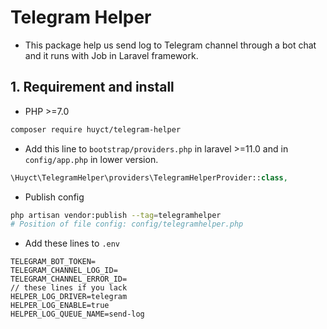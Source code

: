 # Telegram Helper
- This package help us send log to Telegram channel through a bot chat and it runs with Job in Laravel framework.
## 1. Requirement and install
- PHP >=7.0
```bash
composer require huyct/telegram-helper
```
- Add this line to `bootstrap/providers.php` in laravel >=11.0 and in `config/app.php` in lower version.
```php
\Huyct\TelegramHelper\providers\TelegramHelperProvider::class,
```
- Publish config
```bash
php artisan vendor:publish --tag=telegramhelper
# Position of file config: config/telegramhelper.php
```
- Add these lines to `.env`
```dotenv
TELEGRAM_BOT_TOKEN=
TELEGRAM_CHANNEL_LOG_ID=    
TELEGRAM_CHANNEL_ERROR_ID=
// these lines if you lack
HELPER_LOG_DRIVER=telegram
HELPER_LOG_ENABLE=true
HELPER_LOG_QUEUE_NAME=send-log
```